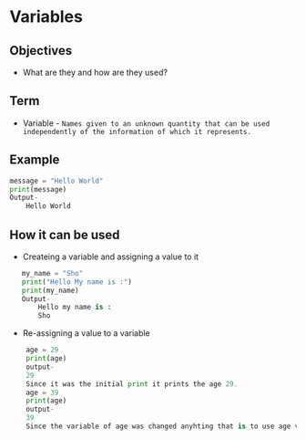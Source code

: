 # Variables

## Objectives
- What are they and how are they used?

## Term
- Variable - `Names given to an unknown quantity that can be used independently of the information of which it represents.`


## Example

```python
message = "Hello World" 
print(message) 
Output-
    Hello World
```

## How it can be used
- Createing a variable and assigning a value to it
 ```python
    my_name = "Sho" 
    print("Hello My name is :")
    print(my_name)
    Output-
        Hello my name is : 
        Sho
 ```
- Re-assigning a value to a variable
```python
    age = 29
    print(age)
    output-
    29
    Since it was the initial print it prints the age 29.
    age = 39
    print(age)
    output-
    39
    Since the variable of age was changed anyhting that is to use age variable after will print 39. 
```